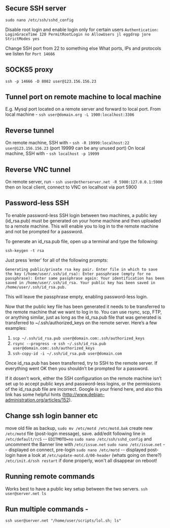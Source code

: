## Secure SSH server
`sudo nano /etc/ssh/sshd_config`

Disable root login and enable login only for certain users
`Authentication:
LoginGraceTime 120
PermitRootLogin no
AllowUsers jl eggdrop jore
StrictModes yes`

Change SSH port from 22 to something else
What ports, IPs and protocols we listen for
`Port 14666`

## SOCKS5 proxy
`ssh -p 14666 -D 8082 user@123.156.156.23`

## Tunnel port on remote machine to local machine
E.g. Mysql port located on a remote server and forward to local port. From local machine -
`ssh user@domain.org -L 1900:localhost:3306`

## Reverse tunnel
On remote machine, SSH with -
`ssh -R 19999:localhost:22 user@123.156.156.23` (port 19999 can be any unused port)
On local machine, SSH with -
`ssh localhost -p 19999`

## Reverse VNC tunnel
On remote server, run -
`ssh user@otherserver.net -R 5900:127.0.0.1:5900`
then on local client, connect to VNC on localhost via port 5900

## Password-less SSH
To enable password-less SSH login between two machines, a public key (id_rsa.pub) must be generated on your home machine and then uploaded to a remote machine. This will enable you to log in to the remote machine and not be prompted for a password.

To generate an id_rsa.pub file, open up a terminal and type the following:

`ssh-keygen -t rsa`

Just press ‘enter’ for all of the following prompts:

`Generating public/private rsa key pair.
Enter file in which to save the key (/home/user/.ssh/id_rsa):
Enter passphrase (empty for no passphrase):
Enter same passphrase again:
Your identification has been saved in /home/user/.ssh/id_rsa.
Your public key has been saved in /home/user/.ssh/id_rsa.pub.`

This will leave the passphrase empty, enabling password-less login.

Now that the public key file has been generated it needs to be transferred to the remote machine that we want to log in to. You can use rsync, scp, FTP, or anything similar, just as long as the id_rsa.pub file that was generated is transferred to ~/.ssh/authorized_keys on the remote server. Here’s a few examples:

1. `scp ~/.ssh/id_rsa.pub user@domain.com:.ssh/authorized_keys`
2. `rsync --progress -e ssh ~/.ssh/id_rsa.pub user@domain.com:.ssh/authorized_keys`
3. `ssh-copy-id -i ~/.ssh/id_rsa.pub user@domain.com`

Once id_rsa.pub has been transferred, try to SSH to the remote server. If everything went OK then you shouldn’t be prompted for a password.

If it dosen’t work, either the SSH configuration on the remote machine isn’t set up to accept public keys and password-less logins, or the permissions of the id_rsa.pub file are incorrect. Google is your friend here, and also this link has some helpful hints (http://www.debian-administration.org/articles/152).

## Change ssh login banner etc
move old file as backup, `sudo mv /etc/motd /etc/motd.bak`
create new `/etc/motd` file (post-login message), save.
add/edit following line in `/etc/default/rcS` -- `EDITMOTD=no`
`sudo nano /etc/ssh/sshd_config` and uncomment the Banner line with `/etc/issue.net`
`sudo nano /etc/issue.net` -- displayed on connect, pre-login
`sudo nano /etc/motd` -- displayed post-login
have a look at `/etc/update-motd.d/00-header` (whats going on there?)
`/etc/init.d/ssh restart` if done properly, won't all disappear on reboot!

## Running remote commands
Works best to have a public key setup between the two servers.
`ssh user@server.net ls`

## Run multiple commands -
`ssh user@server.net "/home/user/scripts/lol.sh; ls"`
